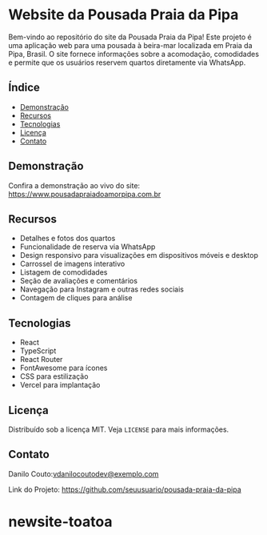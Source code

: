 # Website da Pousada Praia da Pipa

Bem-vindo ao repositório do site da Pousada Praia da Pipa! Este projeto é uma aplicação web para uma pousada à beira-mar localizada em Praia da Pipa, Brasil. O site fornece informações sobre a acomodação, comodidades e permite que os usuários reservem quartos diretamente via WhatsApp.

## Índice

- [Demonstração](#demonstração)
- [Recursos](#recursos)
- [Tecnologias](#tecnologias)
- [Licença](#licença)
- [Contato](#contato)

## Demonstração

Confira a demonstração ao vivo do site: https://www.pousadapraiadoamorpipa.com.br

## Recursos

- Detalhes e fotos dos quartos
- Funcionalidade de reserva via WhatsApp
- Design responsivo para visualizações em dispositivos móveis e desktop
- Carrossel de imagens interativo
- Listagem de comodidades
- Seção de avaliações e comentários
- Navegação para Instagram e outras redes sociais
- Contagem de cliques para análise

## Tecnologias

- React
- TypeScript
- React Router
- FontAwesome para ícones
- CSS para estilização
- Vercel para implantação

## Licença

Distribuído sob a licença MIT. Veja `LICENSE` para mais informações.

## Contato

Danilo Couto:vdanilocoutodev@exemplo.com

Link do Projeto: https://github.com/seuusuario/pousada-praia-da-pipa
# newsite-toatoa
